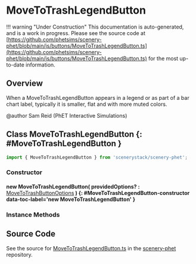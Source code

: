 # MoveToTrashLegendButton

!!! warning "Under Construction"
    This documentation is auto-generated, and is a work in progress. Please see the source code at
    [https://github.com/phetsims/scenery-phet/blob/main/js/buttons/MoveToTrashLegendButton.ts](https://github.com/phetsims/scenery-phet/blob/main/js/buttons/MoveToTrashLegendButton.ts) for the most up-to-date information.

## Overview

When a MoveToTrashLegendButton appears in a legend or as part of a bar chart label, typically it is smaller,
flat and with more muted colors.

@author Sam Reid (PhET Interactive Simulations)

## Class MoveToTrashLegendButton {: #MoveToTrashLegendButton }


```js
import { MoveToTrashLegendButton } from 'scenerystack/scenery-phet';
```
### Constructor

#### new MoveToTrashLegendButton( providedOptions? : <span style="font-weight: 400;">[MoveToTrashButtonOptions](../scenery-phet/MoveToTrashButton.md#MoveToTrashButtonOptions)</span> ) {: #MoveToTrashLegendButton-constructor data-toc-label='new MoveToTrashLegendButton' }

### Instance Methods





## Source Code

See the source for [MoveToTrashLegendButton.ts](https://github.com/phetsims/scenery-phet/blob/main/js/buttons/MoveToTrashLegendButton.ts) in the [scenery-phet](https://github.com/phetsims/scenery-phet) repository.

